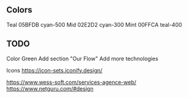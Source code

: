 ## Colors

Teal 05BFDB cyan-500
Mid 02E2D2 cyan-300
Mint 00FFCA teal-400

## TODO

Color Green
Add section "Our Flow"
Add more technologies

Icons
https://icon-sets.iconify.design/

https://www.wess-soft.com/services-agence-web/
https://www.netguru.com/#design
